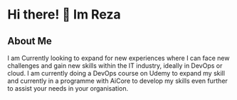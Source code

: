 # Hi there! 👋 Im Reza

## About Me

I am Currently looking to expand for new experiences where I can face new challenges and gain new skills within the IT industry, ideally in DevOps or cloud. I am currently doing a DevOps course on Udemy to expand my skill and currently in a programme with AiCore to develop my skills even further to assist your needs in your organisation.
